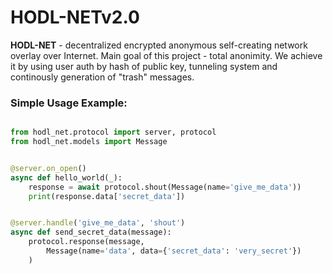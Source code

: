 # HODL-NETv2.0

**HODL-NET** - decentralized encrypted anonymous self-creating network overlay over Internet. Main goal of this project - total anonimity. We achieve it by using user auth by hash of public key, tunneling system and continously generation of "trash" messages.

### Simple Usage Example:

```python

from hodl_net.protocol import server, protocol
from hodl_net.models import Message


@server.on_open()
async def hello_world(_):
    response = await protocol.shout(Message(name='give_me_data'))
    print(response.data['secret_data'])


@server.handle('give_me_data', 'shout')
async def send_secret_data(message):
    protocol.response(message, 
        Message(name='data', data={'secret_data': 'very_secret'})
    )
```
